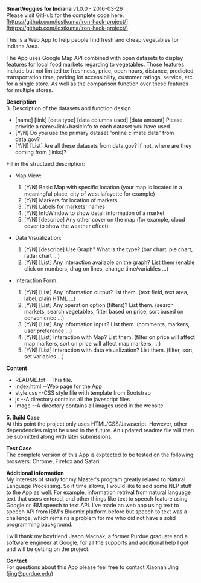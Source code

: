 **SmartVeggies for Indiana** v1.0.0 - 2016-03-26  
Please visit GitHub for the complete code here: [https://github.com/lostkuma/iron-hack-project/](https://github.com/lostkuma/iron-hack-project/)


This is a Web App to help people find fresh and cheap vegetables for Indiana Area.

The App uses Google Map API combined with open datasets to display features for local food markets regarding to vegetables.
Those features include but not limited to: freshness, price, open hours, distance, predicted transportation time, parking lot accessibility, customer ratings, service, etc. for a single store. As well as the comparison function over these features for multiple stores.

**Description**  
3. Description of the datasets and function design
 * [name] [link] [data type] [data columns used] [data amount] Please provide a name+link+basicInfo to each dataset you have used.
 * [Y/N] Do you use the primary dataset ”online climate data” from data.gov? 
 * [Y/N] [List] Are all these datasets from data.gov? If not, where are they coming from (links)?

  Fill in the structued description:
 * Map View:
	1. [Y/N] Basic Map with specific location (your map is located in a meaningful place, city of west lafayette for example)
	2. [Y/N] Markers for location of markets
	3. [Y/N] Labels for markets' names
	4. [Y/N] InfoWindow to show detail information of a market
	5. [Y/N] [describe] Any other cover on the map (for example, cloud cover to show the weather effect)

 * Data Visualization:
	1. [Y/N] [describe] Use Graph? What is the type? (bar chart, pie chart, radar chart ...)
	2. [Y/N] [List] Any interaction available on the graph? List them (enable click on numbers, drag on lines, change time/variables ...)
	
 * Interaction Form:
	1. [Y/N] [List] Any information output? list them. (text field, text area, label, plain HTML ...)
	2. [Y/N] [List] Any operation option (filters)? List them. (search markets, search vegetables, filter based on price, sort based on convenience ...)
	3. [Y/N] [List] Any information input? List them. (comments, markers, user preference ...)
	4. [Y/N] [List] Interaction with Map? List them. (filter on price will affect map markers, sort on price will affect map markers, ...)
	5. [Y/N] [List] Interaction with data visualization? List them. (filter, sort, set variables ...)

**Content**  
* README.txt  --This file.  
* index.html  --Web page for the App  
* style.css  --CSS style file with template from Bootstrap  
* js  --A directory contains all the javescript files  
* image  --A directory contains all images used in the website  
  
**5. Build Case**  
At this point the project only uses HTML/CSS/Javascript. However, other dependencies might be used in the future. An updated readme file will then be submitted along with later submissions.

**Test Case**  
The complete version of this App is exptected to be tested on the following broswers: Chrome, Firefox and Safari

**Additional information**  
My interests of study for my Master's program greatly related to Natural Language Processing. So if time allows, I would like to add some NLP stuff to the App as well. For example, information retrival from natural language text that users entered, and other things like text to speech feature using Google or IBM speech to text API. I've made an web app using text to speech API from IBM's Bluemix platform before but speech to text was a challenge, which remains a problem for me who did not have a solid programming background.  

I will thank my boyfriend Jason Macnak, a former Purdue graduate and a software engineer at Google, for all the supports and additional help I got and will be getting on the project.  

**Contact**  
For questions about this App please feel free to contact Xiaonan Jing (jing@purdue.edu)
